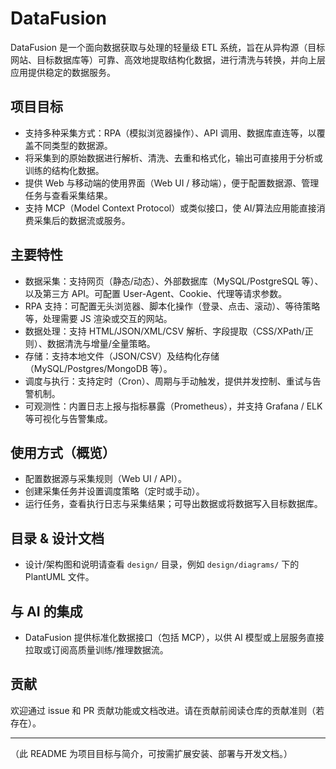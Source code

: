 # DataFusion

DataFusion 是一个面向数据获取与处理的轻量级 ETL 系统，旨在从异构源（目标网站、目标数据库等）可靠、高效地提取结构化数据，进行清洗与转换，并向上层应用提供稳定的数据服务。

## 项目目标

- 支持多种采集方式：RPA（模拟浏览器操作）、API 调用、数据库直连等，以覆盖不同类型的数据源。
- 将采集到的原始数据进行解析、清洗、去重和格式化，输出可直接用于分析或训练的结构化数据。
- 提供 Web 与移动端的使用界面（Web UI / 移动端），便于配置数据源、管理任务与查看采集结果。
- 支持 MCP（Model Context Protocol）或类似接口，使 AI/算法应用能直接消费采集后的数据流或服务。

## 主要特性

- 数据采集：支持网页（静态/动态）、外部数据库（MySQL/PostgreSQL 等）、以及第三方 API。可配置 User-Agent、Cookie、代理等请求参数。
- RPA 支持：可配置无头浏览器、脚本化操作（登录、点击、滚动）、等待策略等，处理需要 JS 渲染或交互的网站。
- 数据处理：支持 HTML/JSON/XML/CSV 解析、字段提取（CSS/XPath/正则）、数据清洗与增量/全量策略。
- 存储：支持本地文件（JSON/CSV）及结构化存储（MySQL/Postgres/MongoDB 等）。
- 调度与执行：支持定时（Cron）、周期与手动触发，提供并发控制、重试与告警机制。
- 可观测性：内置日志上报与指标暴露（Prometheus），并支持 Grafana / ELK 等可视化与告警集成。

## 使用方式（概览）

- 配置数据源与采集规则（Web UI / API）。
- 创建采集任务并设置调度策略（定时或手动）。
- 运行任务，查看执行日志与采集结果；可导出数据或将数据写入目标数据库。

## 目录 & 设计文档

- 设计/架构图和说明请查看 `design/` 目录，例如 `design/diagrams/` 下的 PlantUML 文件。

## 与 AI 的集成

- DataFusion 提供标准化数据接口（包括 MCP），以供 AI 模型或上层服务直接拉取或订阅高质量训练/推理数据流。

## 贡献

欢迎通过 issue 和 PR 贡献功能或文档改进。请在贡献前阅读仓库的贡献准则（若存在）。

---

（此 README 为项目目标与简介，可按需扩展安装、部署与开发文档。）
